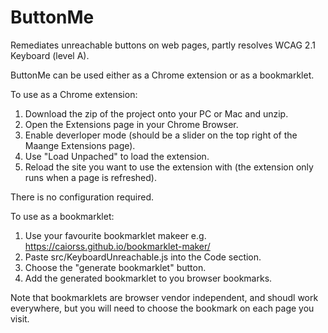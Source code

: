 # ButtonMe
Remediates unreachable buttons on web pages, partly resolves WCAG 2.1 Keyboard (level A).

ButtonMe can be used either as a Chrome extension or as a bookmarklet.

To use as a Chrome extension:

1. Download the zip of the project onto your PC or Mac and unzip.
2. Open the Extensions page in your Chrome Browser.
3. Enable deverloper mode (should be a slider on the top right of the Maange Extensions page).
4. Use "Load Unpached" to load the extension.
5. Reload the site you want to use the extension with (the extension only runs when a page is refreshed).

There is no configuration required.


To use as a bookmarklet:

1. Use your favourite bookmarklet makeer e.g. https://caiorss.github.io/bookmarklet-maker/
2. Paste src/KeyboardUnreachable.js into the Code section.
3. Choose the "generate bookmarklet" button.
4. Add the generated bookmarklet to you browser bookmarks.

Note that bookmarklets are browser vendor independent, and shoudl work everywhere, but you will need 
to choose the bookmark on each page you visit.

